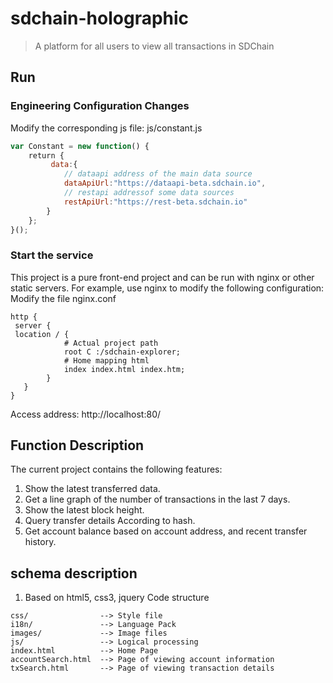 <!-- toc -->

# sdchain-holographic
> A platform for all users to view all transactions in SDChain

## Run

### Engineering Configuration Changes
Modify the corresponding js file: js/constant.js
```js
var Constant = new function() {
    return {
         data:{
            // dataapi address of the main data source
            dataApiUrl:"https://dataapi-beta.sdchain.io",
            // restapi addressof some data sources 
            restApiUrl:"https://rest-beta.sdchain.io"
        }
    };
}();
```

### Start the service
This project is a pure front-end project and can be run with nginx or other static servers.
For example, use nginx to modify the following configuration:
Modify the file nginx.conf
```
http {
 server {
 location / {
            # Actual project path
            root C :/sdchain-explorer;
            # Home mapping html
            index index.html index.htm;
        }
   }
}
```
Access address: http://localhost:80/


## Function Description
The current project contains the following features:

1. Show the latest transferred data.
2. Get a line graph of the number of transactions in the last 7 days.
3. Show the latest block height.
4. Query transfer details According to hash.
5. Get account balance based on account address, and recent transfer history.


## schema description
1. Based on html5, css3, jquery
Code structure
```
css/                --> Style file
i18n/               --> Language Pack
images/             --> Image files
js/                 --> Logical processing
index.html          --> Home Page
accountSearch.html  --> Page of viewing account information
txSearch.html       --> Page of viewing transaction details
```